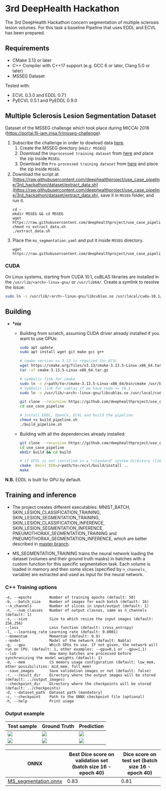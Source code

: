 # 3rd DeepHealth Hackathon

The 3rd DeepHealth Hackathon concern segmentation of multiple sclerosis lesion volumes. For this task a baseline Pipeline that uses EDDL and ECVL has been prepared.


## Requirements
- CMake 3.13 or later
- C++ Compiler with C++17 support (e.g. GCC 6 or later, Clang 5.0 or later)
- MSSEG Dataset

Tested with:
- ECVL 0.3.0 and EDDL 0.7.1
- PyECVL 0.5.1 and PyEDDL 0.9.0

## Multiple Sclerosis Lesion Segmentation Dataset
Dataset of the MSSEG challenge which took place during MICCAI 2016 (https://portal.fli-iam.irisa.fr/msseg-challenge).
1. Subscribe the challenge in order to dowload data [here](https://portal.fli-iam.irisa.fr/msseg-challenge/overview?p_p_id=registration_WAR_fliiamportlet&p_p_lifecycle=0&p_p_state=normal&p_p_mode=view&p_p_col_id=column-1&p_p_col_pos=1&p_p_col_count=3&_registration_WAR_fliiamportlet_mvcPath=%2Fhtml%2Fregistration%2Fregistration.jsp).
    1. Create the MSSEG directory (`mkdir MSSEG`)
    1. Download the `Unprocessed training dataset` from [here](https://portal.fli-iam.irisa.fr/documents/20182/22089/Unprocessed+training+dataset/d487c807-8fd2-4fa0-892e-53d4578f343a?version=1.2) and place the zip inside `MSSEG`.
    1. Download the `Pre-processed training dataset` from [here](https://portal.fli-iam.irisa.fr/documents/20182/22089/Pre-processed+training+dataset/6f1a997b-8d32-4791-b124-a35ee4fc4655?version=1.2) and place the zip inside `MSSEG`.
1. Download the script at [https://raw.githubusercontent.com/deephealthproject/use_case_pipeline/3rd_hackathon/dataset/extract_data.sh](https://raw.githubusercontent.com/deephealthproject/use_case_pipeline/3rd_hackathon/dataset/extract_data.sh), save it in `MSSEG` folder, and run it.
    ```shell
    cd ~
    mkdir MSSEG && cd MSSEG
    wget https://raw.githubusercontent.com/deephealthproject/use_case_pipeline/3rd_hackathon/dataset/extract_data.sh
    chmod +x extract_data.sh
    ./extract_data.sh
    ```
1. Place the `ms_segmentation.yaml` and put it inside `MSSEG` directory.
    ```shell
    wget https://raw.githubusercontent.com/deephealthproject/use_case_pipeline/3rd_hackathon/dataset/ms_segmentation.yml
    ```


### CUDA
On Linux systems, starting from CUDA 10.1, cuBLAS libraries are installed in the `/usr/lib/<arch>-linux-gnu/` or `/usr/lib64/`. Create a symlink to resolve the issue:
```bash
sudo ln -s /usr/lib/<arch>-linux-gnu/libcublas.so /usr/local/cuda-10.1/lib64/libcublas.so
```

## Building

- **\*nix**
    - Building from scratch, assuming CUDA driver already installed if you want to use GPUs:
        ```bash
        sudo apt update
        sudo apt install wget git make gcc g++

        # cmake version >= 3.13 is required for ECVL
        wget https://cmake.org/files/v3.13/cmake-3.13.5-Linux-x86_64.tar.gz
        tar -xf cmake-3.13.5-Linux-x86_64.tar.gz

        # symbolic link for cmake
        sudo ln -s /<path/to>/cmake-3.13.5-Linux-x86_64/bin/cmake /usr/bin/cmake
        # symbolic link for cublas if we have cuda >= 10.1
        sudo ln -s /usr/lib/<arch>-linux-gnu/libcublas.so /usr/local/cuda-10.1/lib64/libcublas.so

        git clone --recursive https://github.com/deephealthproject/use_case_pipeline.git --branch 3rd_hackathon
        cd use_case_pipeline

        # install EDDL, OpenCV, ECVL and build the pipeline
        chmod +x build_pipeline.sh
        ./build_pipeline.sh
        ```

    - Building with all the dependencies already installed:
        ```bash
        git clone --recursive https://github.com/deephealthproject/use_case_pipeline.git --branch 3rd_hackathon
        cd use_case_pipeline
        mkdir build && cd build

        # if ECVL is not installed in a "standard" system directory (like /usr/local/) you have to provide the installation directory
        cmake -Decvl_DIR=/<path/to>/ecvl/build/install ..
        make
        ```

**N.B.** EDDL is built for GPU by default.
    
## Training and inference

- The project creates different executables: MNIST_BATCH, SKIN_LESION_CLASSIFICATION_TRAINING, SKIN_LESION_SEGMENTATION_TRAINING, SKIN_LESION_CLASSIFICATION_INFERENCE, SKIN_LESION_SEGMENTATION_INFERENCE, PNEUMOTHORAX_SEGMENTATION_TRAINING and PNEUMOTHORAX_SEGMENTATION_INFERENCE, which are better described in [master branch](https://github.com/deephealthproject/use_case_pipeline).

- MS_SEGMENTATION_TRAINING trains the neural network loading the dataset (volumes and their ground truth masks) in batches with a custom function for this specific segmentation task. Each volume is loaded in memory and then some slices (specified by `n_channels_` variable) are extracted and used as input for the neural network.

### C++ Training options
    -e, --epochs        Number of training epochs (default: 50)
    -b, --batch_size    Number of images for each batch (default: 16)
    --n_channels        Number of slices in input/output (default: 1)
    -n, --num_classes   Number of output classes, same as n_channels (default: 1)
    -s, --size          Size to which resize the input images (default: 256,256)
    --loss              Loss function (default: cross_entropy)
    -l, --learning_rate Learning rate (default: 0.0001)
    --momentum          Momentum (default: 0.9)
    --model             Model of the network (default: Nabla)
    -g, --gpu           Which GPUs to use. If not given, the network will run on CPU. (default: 1, other examples: --gpu=0,1 or --gpu=1,1)
    --lsb               How many batches are processed before synchronizing the model weights (default: 1)
    -m, --mem           CS memory usage configuration (default: low_mem, other possibilities: mid_mem, full_mem)
    --save_images       Save validation images or not (default: false)
    -r, --result_dir    Directory where the output images will be stored (default: ../output_images)
    --checkpoint_dir    Directory where the checkpoints will be stored (default: ../checkpoints)
    -d, --dataset_path  Dataset path (mandatory)
    -c, --checkpoint    Path to the ONNX checkpoint file (optional)
    -h, --help          Print usage
    
### Output example
| Test sample |   Ground Truth   |  Prediction  |
|-------------|------------------|--------------|
| ![](/imgs/MS_1_orig.png) | ![](/imgs/MS_1_gt.png)  |  ![](/imgs/MS_1_pred.png) |
| ![](/imgs/MS_2_orig.png) | ![](/imgs/MS_2_gt.png)  |  ![](/imgs/MS_2_pred.png) |


| ONNX     | Best Dice score on validation set (batch size 16 - epoch 40) | Dice score on test set (batch size 16 - epoch 40) |
|----------|------------|------------|
| [MS_segmentation.onnx](https://drive.google.com/uc?id=1lUXjWrGd1Gl2dRLXTOoIULvBH1Ik-qg-&export=download) | 0.83 | 0.81 |
